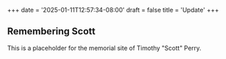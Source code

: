 +++
date = '2025-01-11T12:57:34-08:00'
draft = false
title = 'Update'
+++

## Remembering Scott

This is a placeholder for the memorial site of Timothy "Scott" Perry.


